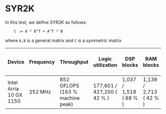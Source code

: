 # SYR2K

In this test, we define SYR2K as follows:

```
    C := A * B^T + A^T * B
```
where `A,B` is a general matrix and `C` is a symmetric matrix

| Device | Frequency | Throughput | Logic utilization | DSP blocks | RAM blocks | Efficiency | Matrix and vector Size | Device compiler |
| ------ | --------- | ---------- | ----------------- | ---------- | ---------- | -----------| ----------- | --------------- |
| Intel Arria 10 GX 1150 | 252 MHz | 852 GFLOPS (163 % machine peak) | 177,601 / 427,200 ( 42 % ) | 1,037 / 1,518 ( 68 % ) | 1,139 / 2,713 ( 42 % ) | 82 % efficiency | A(8K,4K) * B(4K,8K)  | aoc 19.4.0 (on s001-n139) |
